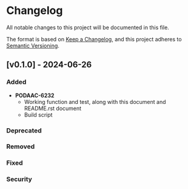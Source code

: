 # Changelog

All notable changes to this project will be documented in this file.

The format is based on [Keep a Changelog](http://keepachangelog.com/en/1.0.0/),
and this project adheres to [Semantic Versioning](https://semver.org/spec/v2.0.0.html).

## [v0.1.0] - 2024-06-26

### Added
- **PODAAC-6232**
  - Working function and test, along with this document and README.rst document
  - Build script
### Deprecated
### Removed
### Fixed
### Security